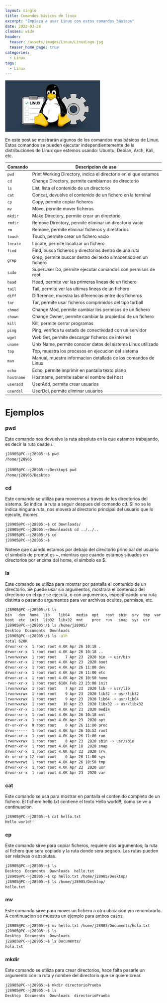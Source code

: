 ```yaml
---
layout: single
title: Comandos básicos de linux
excerpt: "Empieza a usar Linux con estos comandos básicos"
date: 2022-03-28
classes: wide
header:
  teaser: /assets/images/Linux/LinuxLogo.jpg
  teaser_home_page: true
categories:
  - Linux
tags:  
  - Linux
---
```


![](/assets/images/linux/LinuxCommands.jpg)
<br>

En este post se mostrarán algunos de los comandos mas básicos de Linux. Estos comandos se pueden ejecutar independientemente de la distribuciones de Linux que estemos usando: Ubuntu, Debian, Arch, Kali, etc.

|Comando|Descripcion de uso|
|-------|------------------|
|`pwd`|Print Working Directory, indica el directorio en el que estamos|
|`cd`|Change Directory, permite cambiarnos de directorio|
|`ls`|List, lista el contenido de un directorio|
|`cat`|Concat, devuelve el contenido de un fichero en la terminal|
|`cp`|Copy, permite copiar ficheros|
|`mv`|Move, permite mover ficheros|
|`mkdir`|Make Directory, permite crear un directorio|
|`rmdir`|Remove Directory, permite eliminar un directorio vacio|
|`rm`|Remove, permite eliminar ficheros y directorios|
|`touch`|Touch, permite crear un fichero vacio|
|`locate`|Locate, permite localizar un fichero|
|`find`|Find, busca ficheros y directorios dentro de una ruta|
|`grep`|Grep, permite buscar dentro del texto almacenado en un fichero|
|`sudo`|SuperUser Do, permite ejecutar comandos con permisos de root|
|`head`|Head, permite ver las primeras lineas de un fichero|
|`tail`|Tail, permite ver las ultimas lineas de un fichero|
|`diff`|Difference, muestra las diferencias entre dos ficheros|
|`tar`|Tar, permite usar ficheros comprimidos del tipo tarball|
|`chmod`|Change Mod, permite cambiar los permisos de un fichero|
|`chown`|Change Owner, permite cambiar la propiedad de un fichero|
|`kill`|Kill, permite cerrar programas|
|`ping`|Ping, verifica tu estado de conectividad con un servidor|
|`wget`|Web Get, permite descargar ficheros de internet|
|`uname`|Unix Name, permite conocer datos del sistema Linux utilizado|
|`top`|Top, muestra los procesos en ejecucion del sistema|
|`man`|Manual, muestra informacion detallada de los comandos de Linux|
|`echo`|Echo, permite imprimir en pantalla texto plano|
|`hostname`|Hostname, permite saber el nombre del host|
|`useradd`|UserAdd, permite crear usuarios|
|`userdel`|UserDel, permite eliminar usuarios|



# Ejemplos

### pwd
Este comando nos devuelve la ruta absoluta en la que estamos trabajando, es decir la ruta desde /.
```bash 
j28905@PC->j28905:~$ pwd
/home/j28905

j28905@PC->j28905:~/Desktop$ pwd
/home/j28905/Desktop
 ```

### cd 
Este comando se utiliza para movernos a traves de los directorios del sistema. Se indica la ruta a seguir despues del comando cd.
Si no se le indica ninguna ruta, nos moverá al directorio principal del usuario que lo ejecute, /home/<user>.
```bash
j28905@PC->j28905:~$ cd Downloads/
j28905@PC->j28905:~/Downloads$ cd ../../..
j28905@PC->j28905:/$ cd
j28905@PC->j28905:~$
 ```
Notese que cuando estamos por debajo del directorio principal del usuario el simbolo de prompt es ~, mientras que cuando estamos situados en directorios por encima del home, el simbolo es $.


### ls
Este comando se utiliza para mostrar por pantalla el contenido de un directorio. Se puede usar sin argumentos, mostrara el contenido del directorio en el que se ejecuta, o con argumentos, especificando una ruta distinta o pasando argumentos para ver archivos ocultos, permisos, etc.
```bash
j28905@PC->j28905:/$ ls
bin   dev  home  lib    lib64   media  opt   root  sbin  srv  tmp  var
boot  etc  init  lib32  libx32  mnt    proc  run   snap  sys  usr
j28905@PC->j28905:/$ ls /home/j28905/
Desktop  Documents  Downloads
j28905@PC->j28905:/$ ls -alh
total 620K
drwxr-xr-x  1 root root 4.0K Apr 26 10:18 .
drwxr-xr-x  1 root root 4.0K Apr 26 10:18 ..
lrwxrwxrwx  1 root root    7 Apr 23  2020 bin -> usr/bin
drwxr-xr-x  1 root root 4.0K Apr 23  2020 boot
drwxr-xr-x  1 root root 4.0K Apr 26 11:00 dev
drwxr-xr-x  1 root root 4.0K Apr 26 11:00 etc
drwxr-xr-x  1 root root 4.0K Apr 26 10:50 home
-rwxr-xr-x  1 root root 618K Feb 23 23:08 init
lrwxrwxrwx  1 root root    7 Apr 23  2020 lib -> usr/lib
lrwxrwxrwx  1 root root    9 Apr 23  2020 lib32 -> usr/lib32
lrwxrwxrwx  1 root root    9 Apr 23  2020 lib64 -> usr/lib64
lrwxrwxrwx  1 root root   10 Apr 23  2020 libx32 -> usr/libx32
drwxr-xr-x  1 root root 4.0K Apr 23  2020 media
drwxr-xr-x  1 root root 4.0K Apr 26 10:18 mnt
drwxr-xr-x  1 root root 4.0K Apr 23  2020 opt
dr-xr-xr-x  9 root root    0 Apr 26 11:00 proc
drwx------  1 root root 4.0K Apr 26 10:52 root
drwxr-xr-x  1 root root 4.0K Apr 26 11:00 run
lrwxrwxrwx  1 root root    8 Apr 23  2020 sbin -> usr/sbin
drwxr-xr-x  1 root root 4.0K Apr 10  2020 snap
drwxr-xr-x  1 root root 4.0K Apr 23  2020 srv
dr-xr-xr-x 12 root root    0 Apr 26 11:00 sys
drwxrwxrwt  1 root root 4.0K Apr 26 10:50 tmp
drwxr-xr-x  1 root root 4.0K Apr 23  2020 usr
drwxr-xr-x  1 root root 4.0K Apr 23  2020 var
```

### cat
Este comando se usa para mostrar en pantalla el contenido completo de un fichero. El fichero hello.txt contiene el texto Hello world!!, como se ve a continuacion.
```bash
j28905@PC->j28905:~$ cat hello.txt
Hello world!!
```

### cp
Este comando sirve para copiar ficheros, requiere dos argumentos; la ruta al fichero que sera copiado y la ruta donde sera pegado. Las rutas pueden ser relativas o absolutas.
```bash
j28905@PC->j28905:~$ ls
Desktop  Documents  Downloads  hello.txt
j28905@PC->j28905:~$ cp hello.txt /home/j28905/Desktop/
j28905@PC->j28905:~$ ls /home/j28905/Desktop/
hello.txt
```

### mv
Este comando sirve para mover un fichero a otra ubicacion y/o renombrarlo.
A continuacion se muestra un ejemplo para ambos casos.
```bash
j28905@PC->j28905:~$ mv hello.txt /home/j28905/Documents/hola.txt
j28905@PC->j28905:~$ ls
Desktop  Documents  Downloads
j28905@PC->j28905:~$ ls Documents/
hola.txt
```

### mkdir
Este comando se utiliza para crear directorios, hace falta pasarle un argumento con la ruta y nombre del directorio que se quiere crear.
```bash
j28905@PC->j28905:~$ mkdir directorioPrueba
j28905@PC->j28905:~$ ls
Desktop  Documents  Downloads  directorioPrueba
```

